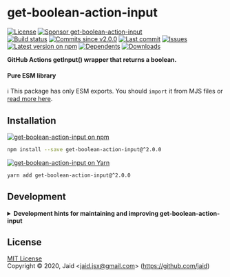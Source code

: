 # get-boolean-action-input


<a href="https://raw.githubusercontent.com/jaid/get-boolean-action-input/master/license.txt"><img src="https://img.shields.io/github/license/jaid/get-boolean-action-input?style=flat-square" alt="License"/></a> <a href="https://github.com/sponsors/jaid"><img src="https://img.shields.io/badge/<3-Sponsor-FF45F1?style=flat-square" alt="Sponsor get-boolean-action-input"/></a>  
<a href="https://actions-badge.atrox.dev/jaid/get-boolean-action-input/goto"><img src="https://img.shields.io/endpoint.svg?style=flat-square&url=https%3A%2F%2Factions-badge.atrox.dev%2Fjaid%2Fget-boolean-action-input%2Fbadge" alt="Build status"/></a> <a href="https://github.com/jaid/get-boolean-action-input/commits"><img src="https://img.shields.io/github/commits-since/jaid/get-boolean-action-input/v2.0.0?style=flat-square&logo=github" alt="Commits since v2.0.0"/></a> <a href="https://github.com/jaid/get-boolean-action-input/commits"><img src="https://img.shields.io/github/last-commit/jaid/get-boolean-action-input?style=flat-square&logo=github" alt="Last commit"/></a> <a href="https://github.com/jaid/get-boolean-action-input/issues"><img src="https://img.shields.io/github/issues/jaid/get-boolean-action-input?style=flat-square&logo=github" alt="Issues"/></a>  
<a href="https://npmjs.com/package/get-boolean-action-input"><img src="https://img.shields.io/npm/v/get-boolean-action-input?style=flat-square&logo=npm&label=latest%20version" alt="Latest version on npm"/></a> <a href="https://github.com/jaid/get-boolean-action-input/network/dependents"><img src="https://img.shields.io/librariesio/dependents/npm/get-boolean-action-input?style=flat-square&logo=npm" alt="Dependents"/></a> <a href="https://npmjs.com/package/get-boolean-action-input"><img src="https://img.shields.io/npm/dm/get-boolean-action-input?style=flat-square&logo=npm" alt="Downloads"/></a>

**GitHub Actions getInput() wrapper that returns a boolean.**


#### Pure ESM library

:information_source: This package has only ESM exports. You should `import` it from MJS files or [read more here](https://gist.github.com/sindresorhus/a39789f98801d908bbc7ff3ecc99d99c).




## Installation

<a href="https://npmjs.com/package/get-boolean-action-input"><img src="https://img.shields.io/badge/npm-get--boolean--action--input-C23039?style=flat-square&logo=npm" alt="get-boolean-action-input on npm"/></a>

```bash
npm install --save get-boolean-action-input@^2.0.0
```

<a href="https://yarnpkg.com/package/get-boolean-action-input"><img src="https://img.shields.io/badge/Yarn-get--boolean--action--input-2F8CB7?style=flat-square&logo=yarn&logoColor=white" alt="get-boolean-action-input on Yarn"/></a>

```bash
yarn add get-boolean-action-input@^2.0.0
```






















## Development

<details>
<summary><b>Development hints for maintaining and improving get-boolean-action-input</b></summary>



Setting up:
```bash
git clone git@github.com:jaid/get-boolean-action-input.git
cd get-boolean-action-input
npm install
```
Testing in production environment:
```bash
npm run test
```

</details>

## License
[MIT License](https://raw.githubusercontent.com/jaid/get-boolean-action-input/master/license.txt)  
Copyright © 2020, Jaid \<jaid.jsx@gmail.com> (https://github.com/jaid)

<!---
Readme generated with tldw v7.3.1
https://github.com/Jaid/tldw
-->